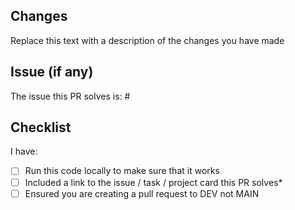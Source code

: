 ## Changes
Replace this text with a description of the changes you have made

## Issue (if any)

The issue this PR solves is: #

## Checklist
I have:

- [ ] Run this code locally to make sure that it works
- [ ] Included a link to the issue / task / project card this PR solves*
- [ ] Ensured you are creating a pull request to DEV not MAIN